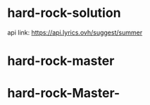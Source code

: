 # hard-rock-solution
api link: https://api.lyrics.ovh/suggest/summer
# hard-rock-master
# hard-rock-Master-
